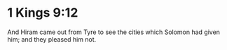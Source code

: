# 1 Kings 9:12

And Hiram came out from Tyre to see the cities which Solomon had given him; and they pleased him not.